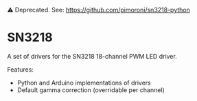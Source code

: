 :warning: Deprecated. See: https://github.com/pimoroni/sn3218-python

SN3218
======

A set of drivers for the SN3218 18-channel PWM LED driver.

Features:

- Python and Arduino implementations of drivers
- Default gamma correction (overridable per channel)
